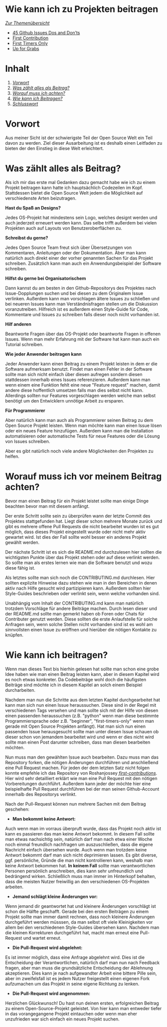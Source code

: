 Wie kann ich zu Projekten beitragen
===================================

*[Zur Themenübersicht](../themen.md)*

- [45 Github Issues Dos and Don’ts](https://hackernoon.com/45-github-issues-dos-and-donts-dfec9ab4b612)
- [First Contribution](https://github.com/Roshanjossey/first-contributions)
- [First Timers Only](https://github.com/search?q=label:first-timers-only&state=open&type=Issues)
- [Up for Grabs](https://up-for-grabs.net/#/)



Inhalt
=
1. *[Vorwort](#Vorwort)*
2. *[Was zählt alles als Beitrag?](#Beitrag)*
3. *[Worauf muss ich achten?](#Worauf)*
4. *[Wie kann ich Beitragen?](#Wie?)*
5. *[Schlusswort](#Schluss)*


Vorwort
=
Aus meiner Sicht ist der schwierigste Teil der Open Source Welt ein Teil davon zu werden. Ziel dieser Ausarbeitung ist es deshalb einen Leitfaden zu bieten der den Einstieg in diese Welt erleichtert. 

Was zählt alles als Beitrag?
=
Als ich mir das erste mal Gedanken dazu gemacht habe wie ich zu einem Projekt beitragen kann hatte ich hauptsächlich Codezeilen im Kopf. Stattdessen bietet die Open Source Welt jedem die Möglichkeit auf verschiedenste Arten beizutragen.

**Hast du Spaß an Designs?**

Jedes OS-Projekt hat mindestens sein Logo, welches designt werden und auch jederzeit erneuert werden kann. Das selbe trifft außerdem bei vielen Projekten auch auf Layouts von Benutzeroberflächen zu.

**Schreibst du gerne?**

Jedes Open Source Team freut sich über Übersetzungen von Kommentaren, Anleitungen oder der Dokumentation. Aber man kann natürlich auch direkt einer der vorher genannten Sachen für das Projekt schreiben. Zusätzlich kann man auch ein Anwendungsbeispiel der Software schreiben.

**Hilfst du gerne bei Organisatorischem**

Dann kannst du am besten in den Github-Repositorys des Projektes nach Issue-Dopplungen suchen und bei diesen zu dem Originalem Issue verlinken. Außerdem kann man vorschlagen ältere Issues zu schließen und bei neueren Issues kann man Verständnisfragen stellen um die Diskussion voranzutreiben. Hilfreich ist es außerdem einen Style-Guide für Code, Kommentare und Issues zu schreiben falls dieser noch nicht vorhanden ist.

**Hilf anderen**

Beantworte Fragen über das OS-Projekt oder beantworte Fragen in offenen Issues. Wenn man mehr Erfahrung mit der Software hat kann man auch ein Tutorial schreiben.

**Wie jeder Anwender beitragen kann**

Jeder Anwender kann einen Beitrag zu einem Projekt leisten in dem er die Software aufmerksam benutzt. Findet man einen Fehler in der Software sollte man sich nicht einfach über diesen aufregen sondern diesen stattdessen innerhalb eines Issues referenzieren. Außerdem kann man wenn einem eine Funktion fehlt eine neue "Feature request" machen, damit andere diese hoffentlich umsetzen falls man dies selbst nicht kann. Allerdings sollten nur Features vorgeschlagen werden welche man selbst benötigt um den Entwicklern unnötige Arbeit zu ersparen. 

**Für Programmierer**

Aber natürlich kann man auch als Programmierer seinen Beitrag zu dem Open Source Projekt leisten. Wenn man möchte kann man einen Issue lösen oder ein neues Feature hinzufügen. Außerdem kann man die Installation automatisieren oder automatische Tests für neue Features oder die Lösung von Issues schreiben.

Aber es gibt natürlich noch viele andere Möglichkeiten den Projekten zu helfen.


Worauf muss ich vor meinem Beitrag achten?
=
Bevor man einen Beitrag für ein Projekt leistet sollte man einige Dinge beachten bevor man mit diesem anfängt.

Der erste Schritt sollte sein zu überprüfen wann der letzte Commit des Projektes stattgefunden hat. Liegt dieser schon mehrere Monate zurück und gibt es mehrere offene Pull Requests die nicht bearbeitet wurden ist es gut möglich, dass dieses Projekt eingestellt wurde oder nicht mehr aktiv gewartet wird. Ist dies der Fall sollte wohl besser ein anderes Projekt gewählt werden.

Der nächste Schritt ist es sich die README.md durchzulesen hier sollten die wichtigsten Punkte über das Projekt stehen oder auf diese verlinkt werden. So sollte man als erstes lernen wie man die Software benutzt und wozu diese fähig ist.

Als letztes sollte man sich noch die CONTRIBUTING.md durchlesen. Hier sollten explizite Hinweise dazu stehen wie man in den Bereichen in denen aktiv nach Hilfe gesucht wird partizipieren kann. Außerdem sollten hier Style-Guides beschrieben oder verlinkt sein, wenn welche vorhanden sind.

Unabhängig vom Inhalt der CONTRIBUTING.md kann man natürlich trotzdem Vorschläge für andere Beiträge machen. Durch lesen dieser und der README.md sollte man gemerkt haben ob Foren oder Chats für Contributer genutzt werden. Diese sollten die erste Anlaufstelle für solche Anfragen sein, wenn solche Stellen nicht vorhanden sind ist es wohl am sinnvollsten einen Issue zu eröffnen und hierüber die nötigen Kontakte zu knüpfen. 



Wie kann ich beitragen?
=
Wenn man dieses Text bis hierhin gelesen hat sollte man schon eine grobe Idee haben wie man einen Beitrag leisten kann, aber in diesem Kapitel wird es noch etwas konkreter. Da Codebeiträge wohl doch die häufigsten Beiträge sind möchte ich in diesem Kapitel an solch einem Beispiel durcharbeiten. 

Nachdem man nun die Schritte aus dem letzten Kapitel durchgearbeitet hat kann man sich nun einen Issue heraussuchen. Diese sind in der Regel mit verschiedenen Tags versehen und man sollte sich mit der Hilfe von diesen einen passenden heraussuchen (z.B. "python" wenn man diese bestimmte Programmiersprache oder z.B. "beginner", "first-timers-only" wenn man gerade mit Open Source Projekten anfängt). Hat man sich nun einen passenden Issue herausgesucht sollte man unter diesen Issue schauen ob dieser schon von jemandem bearbeitet wird und wenn er dies nicht wird sollte man einen Post darunter schreiben, dass man diesen bearbeiten möchten.

Nun muss man den gewählten Issue auch bearbeiten. Dazu muss man das Repository forken, die nötigen Änderungen durchführen und anschließend eine Pull Request machen. Für jeden der dem letzten Satz nicht folgen konnte empfehle ich das Repository von Roshanjossey *[first-contributions](https://github.com/Roshanjossey/first-contributions)*. Hier wird sehr detailliert erklärt wie man eine Pull Request mit den nötigen Vorbereitungen durchführt. Außerdem kann jeder der möchte hier eine beispielhafte Pull Request durchführen bei der man seinen Github-Account innerhalb des Repositorys verlinkt. 

Nach der Pull-Request können nun mehrere Sachen mit dem Beitrag geschehen:

- **Man bekommt keine Antwort:** 

Auch wenn man im vorraus überpruft wurde, dass das Projekt noch aktiv ist kann es passieren das man keine Antwort bekommt. In diesem Fall sollte man etwas nachsichtig sein, natürlich darf man nach etwa einer Woche noch einmal freundlich nachfragen um auszuschließen, dass die eigene Nachricht einfach übersehen wurde. Auch wenn man trotzdem keine Antwort bekommt darf man sich nicht deprimieren lassen. Es gibt diverse, ggf. persönliche, Gründe die man nicht kontrollieren kann, weshalb man keine Antwort bekommen hat. **In keinem Fall** sollte man verantwortlichen Personen persönlich anschreiben, dies kann sehr unfreundlich und bedrängend wirken. Schließlich muss man immer im Hinterkopf behalten, dass die meisten Nutzer freiwillig an den verschiedenen OS-Projekten arbeiten.

- **Jemand schlägt kleine Änderungen vor:**

Wenn jemand dir geantwortet hat und kleinere Änderungen vorschlägt ist schon die Hälfte geschafft. Gerade bei den ersten Beiträgen zu einem Projekt sollte man immer damit rechnen, dass noch kleinere Änderungen durchgeführt werden müsssen, da man selbst oft viele Kleinigkeiten vor allem bei den verschiedenen Style-Guides übersehen kann. Nachdem man die kleinen Korrekturen durchgeführt hat, macht man erneut eine Pull-Request und wartet erneut.

- **Die Pull-Request wird abgelehnt:**

Es ist immer möglich, dass eine Anfrage abgelehnt wird. Dies ist die Entscheidung der Verantwortlichen, natürlich darf man nun nach Feedback fragen, aber man muss die grundsätzliche Entscheidung der Ablehnung akzeptieren. Dies kann je nach aufgewandter Arbeit eine bittere Pille sein, aber im zweifelsfall ist es jedem Nutzer freigestellt einen eigenen Fork aufzumachen um das Projekt in seine eigene Richtung zu lenken.

- **Die Pull-Request wird angenommen:**

Herzlichen Glückwunsch! Du hast nun deinen ersten, erfolgreichen Beitrag zu einem Open-Source-Projekt geleistet. Von hier kann man entweder tiefer in das vorangegangene Projekt eintauchen oder wenn man eher unzufrieden war sich einfach ein neues Projekt suchen.
